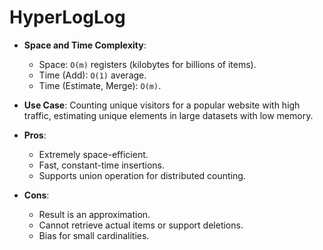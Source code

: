 # HyperLogLog

*   **Space and Time Complexity**:
    *   Space: `O(m)` registers (kilobytes for billions of items).
    *   Time (Add): `O(1)` average.
    *   Time (Estimate, Merge): `O(m)`.

*   **Use Case**: Counting unique visitors for a popular website with high traffic, estimating unique elements in large datasets with low memory.

*   **Pros**:
    *   Extremely space-efficient.
    *   Fast, constant-time insertions.
    *   Supports union operation for distributed counting.
*   **Cons**:
    *   Result is an approximation.
    *   Cannot retrieve actual items or support deletions.
    *   Bias for small cardinalities.
